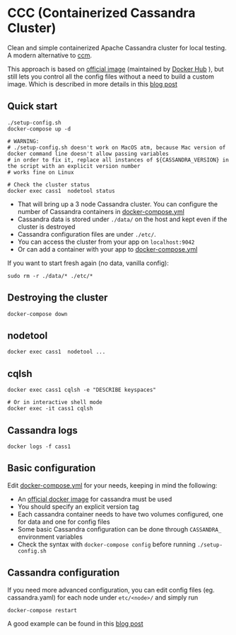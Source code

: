 # CCC (Containerized Cassandra Cluster)

Clean and simple containerized Apache Cassandra cluster for local testing. A modern alternative
to [ccm](https://github.com/digitalis-io/dcc).

This approach is based on [official image](https://hub.docker.com/_/cassandra/) (maintained
by [Docker Hub](https://docs.docker.com/docker-hub/official_images/) ), but still lets you control all the config files
without a need to build a custom image. Which is described in more details in
this [blog post](https://digitalis.io/blog/containerized-cassandra-cluster-for-local-testing/)

## Quick start

```
./setup-config.sh
docker-compose up -d

# WARNING:
# ./setup-config.sh doesn't work on MacOS atm, because Mac version of docker command line doesn't allow passing variables
# in order to fix it, replace all instances of ${CASSANDRA_VERSION} in the script with an explicit version number
# works fine on Linux

# Check the cluster status
docker exec cass1  nodetool status
```

- That will bring up a 3 node Cassandra cluster. You can configure the number of Cassandra containers
  in [docker-compose.yml](docker-compose.yml)
- Cassandra data is stored under `./data/` on the host and kept even if the cluster is destroyed
- Cassandra configuration files are under `./etc/`.
- You can access the cluster from your app on `localhost:9042`
- Or can add a container with your app to [docker-compose.yml](docker-compose.yml)

If you want to start fresh again (no data, vanilla config):

```
sudo rm -r ./data/* ./etc/*
```

## Destroying the cluster

```
docker-compose down
```

## nodetool

```
docker exec cass1  nodetool ...
```

## cqlsh

```
docker exec cass1 cqlsh -e "DESCRIBE keyspaces"

# Or in interactive shell mode
docker exec -it cass1 cqlsh
```

## Cassandra logs

```
docker logs -f cass1
```

## Basic configuration

Edit [docker-compose.yml](docker-compose.yml) for your needs, keeping in mind the following:

- An [official docker image](https://hub.docker.com/_/cassandra/) for cassandra must be used
- You should specify an explicit version tag
- Each cassandra container needs to have two volumes configured, one for data and one for config files
- Some basic Cassandra configuration can be done through `CASSANDRA_` environment variables
- Check the syntax with `docker-compose config` before running `./setup-config.sh`

## Cassandra configuration

If you need more advanced configuration, you can edit config files (eg. cassandra.yaml) for each node
under `etc/<node>/` and simply run

```
docker-compose restart
```

A good example can be found in
this [blog post](https://digitalis.io/blog/containerized-cassandra-cluster-for-local-testing/)
